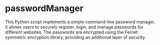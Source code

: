 # passwordManager
 This Python script implements a simple command-line password manager. It allows users to securely register, login, and manage passwords for different websites. The passwords are encrypted using the Fernet symmetric encryption library, providing an additional layer of security.
